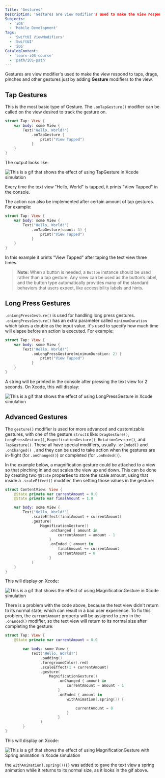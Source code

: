 ```yaml
---
Title: 'Gestures' 
Description: 'Gestures are view modifier's used to make the view respond to taps, clicks, and swipes to fine-grained gestures.' 
Subjects: 
  - 'iOS'
  - 'Mobile Development'
Tags:
  - 'SwiftUI ViewModifiers'
  - 'SwiftUI'
  - 'iOS'
CatalogContent: 
  - 'learn-iOS-course'
  - 'path/iOS-path'
---
```


Gestures are view modifier's used to make the view respond to taps, drags, pinches and other gestures just by adding **Gesture** modifiers to the view.

## Tap Gestures

This is the most basic type of Gesture. The `.onTapGesture()` modifier can be called on the view desired to track the gesture on.

```Swift
struct Tap: View {
    var body: some View {
        Text("Hello, World!")
            .onTapGesture {
                print("View Tapped") 
            }
    }
}
```

The output looks like:

![This is a gif that shows the effect of using TapGesture in Xcode simulation](https://raw.githubusercontent.com/Codecademy/docs/main/media/swiftui-tapgesture-example.gif)

Every time the text view "Hello, World" is tapped, it prints "View Tapped" in the console.

The action can also be implemented after certain amount of tap gestures. For example:

```Swift
struct Tap: View {
    var body: some View {
        Text("Hello, World!")
            .onTapGesture(count: 3) {
                print("View Tapped") 
            }
    }
}
```
In this example it prints "View Tapped" after taping the text view three times.

> **Note:** When a button is needed, a `Button` instance should be used rather than a tap gesture. Any view can be used as the button’s label, and the button type automatically provides many of the standard behaviors that users expect, like accessibility labels and hints.

## Long Press Gestures

`.onLongPressGesture()` is used for handling long press gestures. `.onLongPressGesture()` has an extra parameter called `minimumDuration` which takes a double as the input value. It's used to specify how much time will elapse before an action is executed. For example:

```Swift
struct Tap: View {
    var body: some View {
        Text("Hello, World!")
            .onLongPressGesture(minimumDuration: 2) {
                print("View Tapped")
            }
    }
}
```
A string will be printed in the console after pressing the text view for 2 seconds. On Xcode, this will display:

![This is a gif that shows the effect of using LongPressGesture in Xcode simulation](https://raw.githubusercontent.com/Codecademy/docs/main/media/swiftui-longgesture-example.gif)

## Advanced Gestures

The `gesture()` modifier is used for more advanced and customizable gestures, with one of the gesture `struct`s like: `DragGesture()`, `LongPressGesture()`, `MagnificationGesture()`, `RotationGesture()`, and `TapGesture()`. These all have special modifiers, usually `.onEnded()` and `.onChanged() `, and they can be used to take action when the gestures are in-flight (for `.onChanged()`) or completed (for `.onEnded()`).

In the example below, a magnification gesture could be attached to a view so that pinching in and out scales the view up and down. This can be done by creating two `@State` properties to store the scale amount, using that inside a `.scaleEffect()` modifier, then setting those values in the gesture:


```Swift
struct ContentView: View {
    @State private var currentAmount = 0.0
    @State private var finalAmount = 1.0

    var body: some View {
        Text("Hello, World!")
            .scaleEffect(finalAmount + currentAmount)
            .gesture(
                MagnificationGesture()
                    .onChanged { amount in
                        currentAmount = amount - 1
                    }
                    .onEnded { amount in
                        finalAmount += currentAmount 
                        currentAmount = 0
                    }
            )
    }
}
```

This will display on Xcode:

![This is a gif that shows the effect of using MagnificationGesture in Xcode simulation](https://raw.githubusercontent.com/Codecademy/docs/main/media/swiftui-magnificationgesture-example.gif)

There is a problem with the code above, because the text view didn't return to its normal state, which can result in a bad user experience. To fix this problem, the `currentAmount` property will be assigned to zero in the `.onEnded()` modifier, so the text view will return to its normal size after completing the gesture: 


```Swift
struct Tap: View {
    @State private var currentAmount = 0.0

        var body: some View {
            Text("Hello, World!")
                .padding()
                .foregroundColor(.red)
                .scaleEffect(1 + currentAmount)
                .gesture(
                    MagnificationGesture()
                        .onChanged { amount in
                            currentAmount = amount - 1
                        }
                        .onEnded { amount in
                            withAnimation(.spring()) {

                                currentAmount = 0
                            }
                        }
                )
        }
}
```

This will display on Xcode:

![This is a gif that shows the effect of using MagnificationGesture with Spring animation in Xcode simulation](https://raw.githubusercontent.com/Codecademy/docs/main/media/swiftui-magnficationgesture-example-with-animation.gif)

the `withAnimation(.spring()){}` was added to gave the text view a spring animation while it returns to its normal size, as it looks in the gif above.
